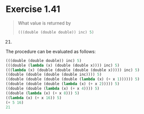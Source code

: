 # Exercise 1.41

> What value is returned by
>
> ```scheme
> (((double (double double)) inc) 5)
> ```

21.

The procedure can be evaluated as follows:

```scheme
(((double (double double)) inc) 5)
(((double (lambda (x) (double (double x)))) inc) 5)
(((lambda (x) (double (double (double (double x))))) inc) 5)
((double (double (double (double inc)))) 5)
((double (double (double (double (lambda (x) (+ x 1)))))) 5)
((double (double (double (lambda (x) (+ x 2))))) 5)
((double (double (lambda (x) (+ x 4)))) 5)
((double (lambda (x) (+ x 8))) 5)
((lambda (x) (+ x 16)) 5)
(+ 5 16)
21
```
